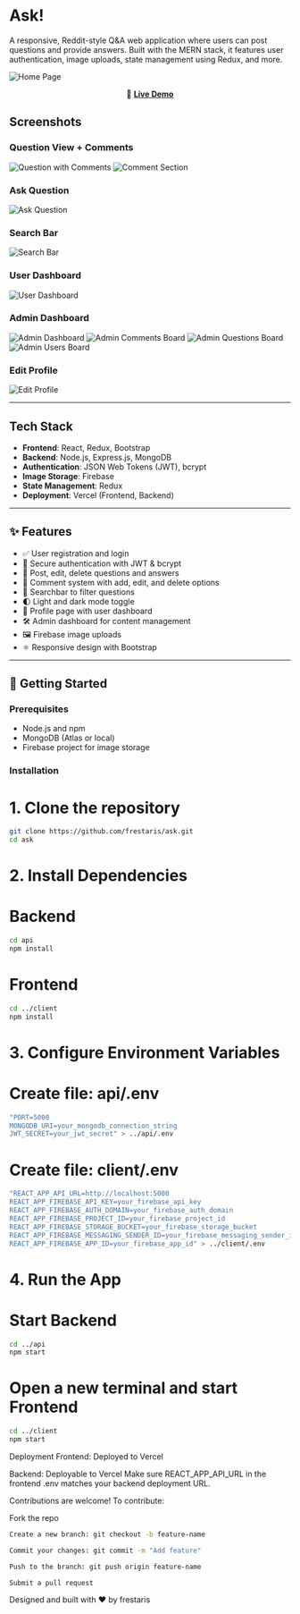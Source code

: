 # Ask!

A responsive, Reddit-style Q&A web application where users can post questions and provide answers. Built with the MERN stack, it features user authentication, image uploads, state management using Redux, and more.

![Home Page](https://raw.githubusercontent.com/frestaris/ask/main/client/src/assets/screenshots/homepage.png)

<p align="center">
  🔗 <strong><a href="https://ask-frontend-virid.vercel.app/">Live Demo</a></strong>
</p>

## Screenshots

### Question View + Comments

![Question with Comments](https://raw.githubusercontent.com/frestaris/ask/main/client/src/assets/screenshots/question-page.png)
![Comment Section](https://raw.githubusercontent.com/frestaris/ask/main/client/src/assets/screenshots/comment-section.png)

### Ask Question

![Ask Question](https://raw.githubusercontent.com/frestaris/ask/main/client/src/assets/screenshots/create-question.png)

### Search Bar

![Search Bar](https://raw.githubusercontent.com/frestaris/ask/main/client/src/assets/screenshots/searchbar.png)

### User Dashboard

![User Dashboard](https://raw.githubusercontent.com/frestaris/ask/main/client/src/assets/screenshots/user-dashboard.png)

### Admin Dashboard

![Admin Dashboard](https://raw.githubusercontent.com/frestaris/ask/main/client/src/assets/screenshots/admin-dashboard.png)
![Admin Comments Board](https://raw.githubusercontent.com/frestaris/ask/main/client/src/assets/screenshots/comments-board.png)
![Admin Questions Board](https://raw.githubusercontent.com/frestaris/ask/main/client/src/assets/screenshots/question-board.png)
![Admin Users Board](https://raw.githubusercontent.com/frestaris/ask/main/client/src/assets/screenshots/users-board.png)

### Edit Profile

![Edit Profile](https://raw.githubusercontent.com/frestaris/ask/main/client/src/assets/screenshots/edit-profile.png)

---

## Tech Stack

- **Frontend**: React, Redux, Bootstrap
- **Backend**: Node.js, Express.js, MongoDB
- **Authentication**: JSON Web Tokens (JWT), bcrypt
- **Image Storage**: Firebase
- **State Management**: Redux
- **Deployment**: Vercel (Frontend, Backend)

---

## ✨ Features

- ✅ User registration and login
- 🔐 Secure authentication with JWT & bcrypt
- 📝 Post, edit, delete questions and answers
- 💬 Comment system with add, edit, and delete options
- 🔎 Searchbar to filter questions
- 🌓 Light and dark mode toggle
- 👤 Profile page with user dashboard
- 🛠️ Admin dashboard for content management
- 🖼️ Firebase image uploads
- ⚛️ Responsive design with Bootstrap

---

## 🚀 Getting Started

### Prerequisites

- Node.js and npm
- MongoDB (Atlas or local)
- Firebase project for image storage

### Installation

# 1. Clone the repository

```bash
git clone https://github.com/frestaris/ask.git
cd ask
```

# 2. Install Dependencies

# Backend

```bash
cd api
npm install
```

# Frontend

```bash
cd ../client
npm install
```

# 3. Configure Environment Variables

# Create file: api/.env

```bash
"PORT=5000
MONGODB_URI=your_mongodb_connection_string
JWT_SECRET=your_jwt_secret" > ../api/.env
```

# Create file: client/.env

```bash
"REACT_APP_API_URL=http://localhost:5000
REACT_APP_FIREBASE_API_KEY=your_firebase_api_key
REACT_APP_FIREBASE_AUTH_DOMAIN=your_firebase_auth_domain
REACT_APP_FIREBASE_PROJECT_ID=your_firebase_project_id
REACT_APP_FIREBASE_STORAGE_BUCKET=your_firebase_storage_bucket
REACT_APP_FIREBASE_MESSAGING_SENDER_ID=your_firebase_messaging_sender_id
REACT_APP_FIREBASE_APP_ID=your_firebase_app_id" > ../client/.env
```

# 4. Run the App

# Start Backend

```bash
cd ../api
npm start
```

# Open a new terminal and start Frontend

```bash
cd ../client
npm start
```

Deployment
Frontend: Deployed to Vercel

Backend: Deployable to Vercel
Make sure REACT_APP_API_URL in the frontend .env matches your backend deployment URL.

Contributions are welcome! To contribute:

Fork the repo

```bash
Create a new branch: git checkout -b feature-name

Commit your changes: git commit -m "Add feature"

Push to the branch: git push origin feature-name

Submit a pull request
```

Designed and built with ❤️ by frestaris

